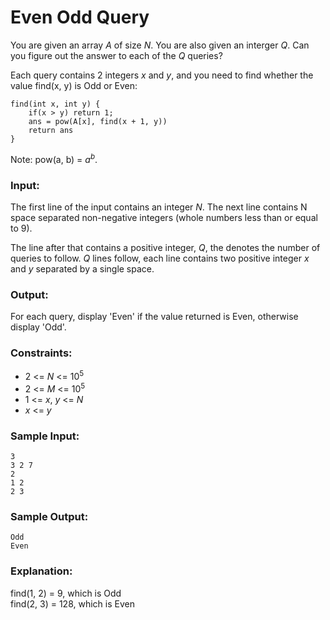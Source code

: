 Even Odd Query
==============

You are given an array *A* of size *N*. You are also given an interger *Q*. Can you figure out the answer to each of the *Q* queries?

Each query contains 2 integers *x* and *y*, and you need to find whether the value find(x, y) is Odd or Even:

	find(int x, int y) {
		if(x > y) return 1;
		ans = pow(A[x], find(x + 1, y))
		return ans
	}

Note: pow(a, b) = *a*<sup>*b*</sup>.

### Input:

The first line of the input contains an integer *N*. The next line contains N space separated non-negative integers (whole numbers less than or equal to 9).

The line after that contains a positive integer, *Q*, the denotes the number of queries to follow. *Q* lines follow, each line contains two positive integer *x* and *y* separated by a single space.

### Output:

For each query, display 'Even' if the value returned is Even, otherwise display 'Odd'.

### Constraints:

* 2 <= *N* <= 10<sup>5</sup>
* 2 <= *M* <= 10<sup>5</sup>
* 1 <= *x*, *y* <= *N*
* *x* <= *y*

### Sample Input:

	3
	3 2 7
	2
	1 2
	2 3

### Sample Output:

	Odd
	Even

### Explanation:

find(1, 2) = 9, which is Odd  
find(2, 3) = 128, which is Even